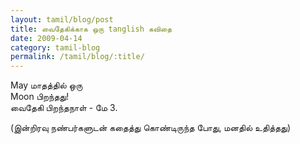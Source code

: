 ```yaml
---
layout: tamil/blog/post
title: வைதேகிக்காக ஒரு tanglish கவிதை
date: 2009-04-14
category: tamil-blog
permalink: /tamil/blog/:title/
---
```


May மாதத்தில் ஒரு <br/>
Moon பிறந்தது! <br/>
வைதேகி பிறந்தநாள் - மே 3.

(இன்றிரவு நண்பர்களுடன் கதைத்து கொண்டிருந்த போது, மனதில் உதித்தது)
